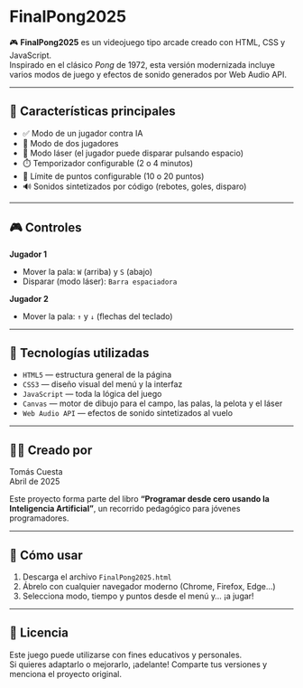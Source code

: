 # FinalPong2025

🎮 **FinalPong2025** es un videojuego tipo arcade creado con HTML, CSS y JavaScript.  
Inspirado en el clásico *Pong* de 1972, esta versión modernizada incluye varios modos de juego y efectos de sonido generados por Web Audio API.

---

## 🧩 Características principales

- ✅ Modo de un jugador contra IA  
- 👥 Modo de dos jugadores  
- 🔫 Modo láser (el jugador puede disparar pulsando espacio)  
- ⏱️ Temporizador configurable (2 o 4 minutos)  
- 🏁 Límite de puntos configurable (10 o 20 puntos)  
- 🔊 Sonidos sintetizados por código (rebotes, goles, disparo)

---

## 🎮 Controles

**Jugador 1**  
- Mover la pala: `W` (arriba) y `S` (abajo)  
- Disparar (modo láser): `Barra espaciadora`

**Jugador 2**  
- Mover la pala: `↑` y `↓` (flechas del teclado)

---

## 🧠 Tecnologías utilizadas

- `HTML5` — estructura general de la página  
- `CSS3` — diseño visual del menú y la interfaz  
- `JavaScript` — toda la lógica del juego  
- `Canvas` — motor de dibujo para el campo, las palas, la pelota y el láser  
- `Web Audio API` — efectos de sonido sintetizados al vuelo

---

## 🧑‍💻 Creado por

Tomás Cuesta  
Abril de 2025

Este proyecto forma parte del libro **“Programar desde cero usando la Inteligencia Artificial”**, un recorrido pedagógico para jóvenes programadores.

---

## 🚀 Cómo usar

1. Descarga el archivo `FinalPong2025.html`
2. Ábrelo con cualquier navegador moderno (Chrome, Firefox, Edge…)
3. Selecciona modo, tiempo y puntos desde el menú y… ¡a jugar!

---

## 📁 Licencia

Este juego puede utilizarse con fines educativos y personales.  
Si quieres adaptarlo o mejorarlo, ¡adelante! Comparte tus versiones y menciona el proyecto original.
